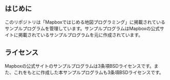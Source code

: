 ## はじめに

このリポジトリは「Mapboxではじめる地図プログラミング」に掲載されているサンプルプログラムを管理しています。サンプルプログラムはMapboxの公式サイトに掲載されているサンプルプログラムを元に作成されています。

## ライセンス

Mapboxの公式サイトのサンプルプログラムは3条項BSDライセンスです。また、これをもとに作成した本サンプルプログラムも3条項BSDライセンスです。
